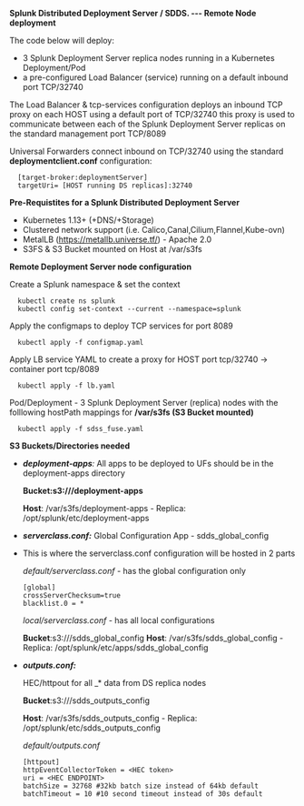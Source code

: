 **Splunk Distributed Deployment Server / SDDS. --- Remote Node deployment**

The code below will deploy:
* 3 Splunk Deployment Server replica nodes running in a Kubernetes Deployment/Pod
* a pre-configured Load Balancer (service) running on a default inbound port TCP/32740

The Load Balancer & tcp-services configuration deploys an inbound TCP proxy on each HOST using a default port of TCP/32740
this proxy is used to communicate between each of the Splunk Deployment Server replicas on the standard management port TCP/8089

Universal Forwarders connect inbound on TCP/32740 using the standard **deploymentclient.conf** configuration:

      [target-broker:deploymentServer]
      targetUri= [HOST running DS replicas]:32740

**Pre-Requistites for a Splunk Distributed Deployment Server**

* Kubernetes 1.13+ (+DNS/+Storage)
* Clustered network support (i.e. Calico,Canal,Cilium,Flannel,Kube-ovn)
* MetalLB (https://metallb.universe.tf/) - Apache 2.0
* S3FS & S3 Bucket mounted on Host at /var/s3fs

**Remote Deployment Server node configuration**

Create a Splunk namespace & set the context

      kubectl create ns splunk
      kubectl config set-context --current --namespace=splunk

Apply the configmaps to deploy TCP services for port 8089

      kubectl apply -f configmap.yaml

Apply LB service YAML to create a proxy for HOST port tcp/32740 -> container port tcp/8089  

      kubectl apply -f lb.yaml

Pod/Deployment - 3 Splunk Deployment Server (replica) nodes with the folllowing hostPath mappings for **/var/s3fs (S3 Bucket mounted)**

      kubectl apply -f sdss_fuse.yaml

**S3 Buckets/Directories needed**

* _**deployment-apps**:_
   All apps to be deployed to UFs should be in the deployment-apps directory
  
   **Bucket:s3://<S3-BUCKET>/deployment-apps**
  
   **Host**: /var/s3fs/deployment-apps - Replica: /opt/splunk/etc/deployment-apps

*  _**serverclass.conf:**_ Global Configuration App - sdds_global_config
  
* This is where the serverclass.conf configuration will be hosted in 2 parts
  
     _default/serverclass.conf_ - has the global configuration only  
  
      [global]
      crossServerChecksum=true
      blacklist.0 = *
     
     _local/serverclass.conf_ - has all local configurations  
  
     **Bucket**:s3://<S3-BUCKET>/sdds_global_config
     **Host**: /var/s3fs/sdds_global_config - Replica: /opt/splunk/etc/apps/sdds_global_config

* _**outputs.conf:**_
  
  HEC/httpout for all _* data from DS replica nodes
  
  **Bucket**:s3://<S3-BUCKET>/sdds_outputs_config
  
  **Host**: /var/s3fs/sdds_outputs_config - Replica: /opt/splunk/etc/sdds_outputs_config
  
  _default/outputs.conf_
  
      [httpout]
      httpEventCollectorToken = <HEC token>
      uri = <HEC ENDPOINT>
      batchSize = 32768 #32kb batch size instead of 64kb default
      batchTimeout = 10 #10 second timeout instead of 30s default
 

